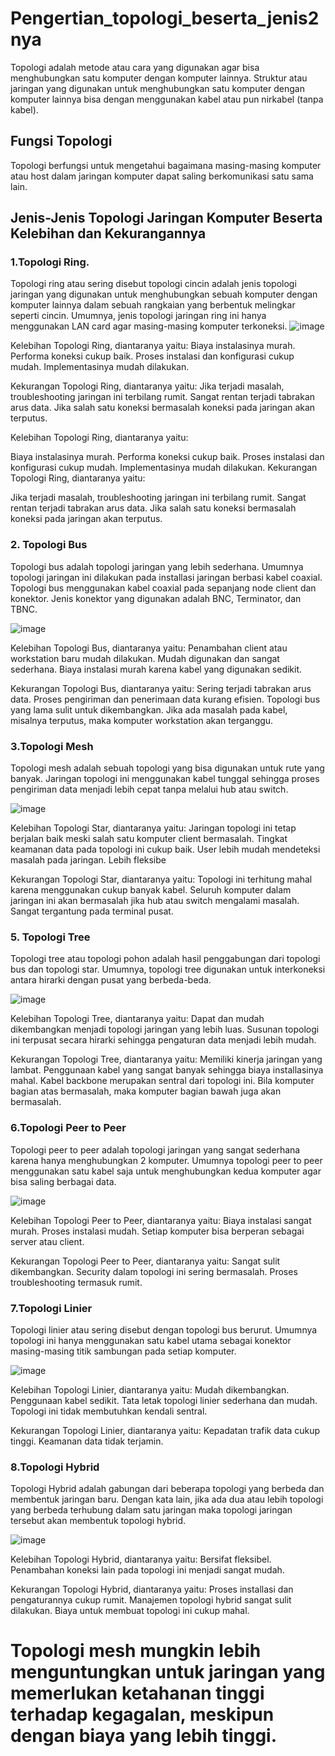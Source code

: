 # Pengertian_topologi_beserta_jenis2nya
Topologi adalah metode atau cara yang digunakan agar bisa menghubungkan satu komputer dengan komputer lainnya. Struktur atau jaringan yang digunakan untuk menghubungkan satu komputer dengan komputer lainnya bisa dengan menggunakan kabel atau pun nirkabel (tanpa kabel).

## Fungsi Topologi 
Topologi berfungsi untuk mengetahui bagaimana masing-masing komputer atau host dalam jaringan komputer dapat saling berkomunikasi satu sama lain.

## Jenis-Jenis Topologi Jaringan Komputer Beserta Kelebihan dan Kekurangannya
### 1.Topologi Ring.

Topologi ring atau sering disebut topologi cincin adalah jenis topologi jaringan yang digunakan untuk menghubungkan sebuah komputer dengan komputer lainnya dalam sebuah rangkaian yang berbentuk melingkar seperti cincin. Umumnya, jenis topologi jaringan ring ini hanya menggunakan LAN card agar masing-masing komputer terkoneksi. 
![image](https://github.com/user-attachments/assets/315e7587-772b-43ad-9dd1-01e47cd7d517)

Kelebihan Topologi Ring, diantaranya yaitu:
Biaya instalasinya murah.
Performa koneksi cukup baik.
Proses instalasi dan konfigurasi cukup mudah.
Implementasinya mudah dilakukan.

Kekurangan Topologi Ring, diantaranya yaitu:
Jika terjadi masalah, troubleshooting jaringan ini terbilang rumit.
Sangat rentan terjadi tabrakan arus data.
Jika salah satu koneksi bermasalah koneksi pada jaringan akan terputus.

Kelebihan Topologi Ring, diantaranya yaitu:

Biaya instalasinya murah.
Performa koneksi cukup baik.
Proses instalasi dan konfigurasi cukup mudah.
Implementasinya mudah dilakukan.
Kekurangan Topologi Ring, diantaranya yaitu:

Jika terjadi masalah, troubleshooting jaringan ini terbilang rumit.
Sangat rentan terjadi tabrakan arus data.
Jika salah satu koneksi bermasalah koneksi pada jaringan akan terputus.

### 2. Topologi Bus
Topologi bus adalah topologi jaringan yang lebih sederhana. Umumnya topologi jaringan ini dilakukan pada installasi jaringan berbasi kabel coaxial. Topologi bus menggunakan kabel coaxial pada sepanjang node client dan konektor. Jenis konektor yang digunakan adalah BNC, Terminator, dan TBNC.

![image](https://github.com/user-attachments/assets/0a07dabc-e0fd-42b6-9b90-b56e10339e66)

Kelebihan Topologi Bus, diantaranya yaitu:
Penambahan client atau workstation baru mudah dilakukan.
Mudah digunakan dan sangat sederhana.
Biaya instalasi murah karena kabel yang digunakan sedikit.

Kekurangan Topologi Bus, diantaranya yaitu:
Sering terjadi tabrakan arus data.
Proses pengiriman dan penerimaan data kurang efisien.
Topologi bus yang lama sulit untuk dikembangkan.
Jika ada masalah pada kabel, misalnya terputus, maka komputer workstation akan terganggu.

### 3.Topologi Mesh
Topologi mesh adalah sebuah topologi yang bisa digunakan untuk rute yang banyak. Jaringan topologi ini menggunakan kabel tunggal sehingga proses pengiriman data menjadi lebih cepat tanpa melalui hub atau switch. 

![image](https://github.com/user-attachments/assets/2e272b00-48b1-404f-8722-4fc2982e32ca)


Kelebihan Topologi Star, diantaranya yaitu:
Jaringan topologi ini tetap berjalan baik meski salah satu komputer client bermasalah.
Tingkat keamanan data pada topologi ini cukup baik.
User lebih mudah mendeteksi masalah pada jaringan.
Lebih fleksibe

Kekurangan Topologi Star, diantaranya yaitu:
Topologi ini terhitung mahal karena menggunakan cukup banyak kabel.
Seluruh komputer dalam jaringan ini akan bermasalah jika hub atau switch mengalami masalah.
Sangat tergantung pada terminal pusat.

### 5. Topologi Tree
Topologi tree atau topologi pohon adalah hasil penggabungan dari topologi bus dan topologi star. Umumnya, topologi tree digunakan untuk interkoneksi antara hirarki dengan pusat yang berbeda-beda.

![image](https://github.com/user-attachments/assets/adb2e18c-6814-458c-be7a-33bca8c8c96c)


Kelebihan Topologi Tree, diantaranya yaitu:
Dapat dan mudah dikembangkan menjadi topologi jaringan yang lebih luas.
Susunan topologi ini terpusat secara hirarki sehingga pengaturan data menjadi lebih mudah.

Kekurangan Topologi Tree, diantaranya yaitu:
Memiliki kinerja jaringan yang lambat.
Penggunaan kabel yang sangat banyak sehingga biaya installasinya mahal.
Kabel backbone merupakan sentral dari topologi ini.
Bila komputer bagian atas bermasalah, maka komputer bagian bawah juga akan bermasalah.

### 6.Topologi Peer to Peer
Topologi peer to peer adalah topologi jaringan yang sangat sederhana karena hanya menghubungkan 2 komputer. Umumnya topologi peer to peer menggunakan satu kabel saja untuk menghubungkan kedua komputer agar bisa saling berbagai data.

![image](https://github.com/user-attachments/assets/34ced305-3835-435d-93a0-4237c1c54d3a)

Kelebihan Topologi Peer to Peer, diantaranya yaitu:
Biaya instalasi sangat murah.
Proses instalasi mudah.
Setiap komputer bisa berperan sebagai server atau client.

Kekurangan Topologi Peer to Peer, diantaranya yaitu:
Sangat sulit dikembangkan.
Security dalam topologi ini sering bermasalah.
Proses troubleshooting termasuk rumit.

### 7.Topologi Linier
Topologi linier atau sering disebut dengan topologi bus berurut. Umumnya topologi ini hanya menggunakan satu kabel utama sebagai konektor masing-masing titik sambungan pada setiap komputer.

![image](https://github.com/user-attachments/assets/68072a0a-6d20-44e2-a034-69e4e6579335)

Kelebihan Topologi Linier, diantaranya yaitu:
Mudah dikembangkan.
Penggunaan kabel sedikit.
Tata letak topologi linier sederhana dan mudah.
Topologi ini tidak membutuhkan kendali sentral.

Kekurangan Topologi Linier, diantaranya yaitu:
Kepadatan trafik data cukup tinggi.
Keamanan data tidak terjamin.

### 8.Topologi Hybrid
Topologi Hybrid adalah gabungan dari beberapa topologi yang berbeda dan membentuk jaringan baru. Dengan kata lain, jika ada dua atau lebih topologi yang berbeda terhubung dalam satu jaringan maka topologi jaringan tersebut akan membentuk topologi hybrid.

![image](https://github.com/user-attachments/assets/5c498d02-f3f9-4a03-b596-7143f7113531)

Kelebihan Topologi Hybrid, diantaranya yaitu:
Bersifat fleksibel.
Penambahan koneksi lain pada topologi ini menjadi sangat mudah.

Kekurangan Topologi Hybrid, diantaranya yaitu:
Proses installasi dan pengaturannya cukup rumit.
Manajemen topologi hybrid sangat sulit dilakukan.
Biaya untuk membuat topologi ini cukup mahal.


# Topologi mesh mungkin lebih menguntungkan untuk jaringan yang memerlukan ketahanan tinggi terhadap kegagalan, meskipun dengan biaya yang lebih tinggi.





